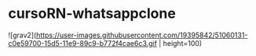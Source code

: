 # cursoRN-whatsappclone

![grav2](https://user-images.githubusercontent.com/19395842/51060131-c0e59700-15d5-11e9-89c9-b772f4cae6c3.gif | height=100)


